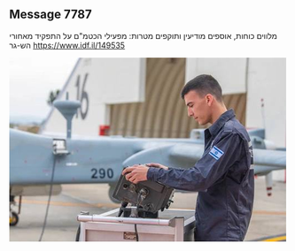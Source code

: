 ## Message 7787

מלווים כוחות, אוספים מודיעין ותוקפים מטרות:
מפעילי הכטמ"ם על התפקיד מאחורי 
הש-גר
https://www.idf.il/149535

![Photo](./7787/7787_photo.jpg)
